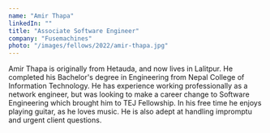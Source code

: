 ```yaml
---
name: "Amir Thapa"
linkedIn: ""
title: "Associate Software Engineer"
company: "Fusemachines"
photo: "/images/fellows/2022/amir-thapa.jpg"
---
```


Amir Thapa is originally from Hetauda, and now lives in Lalitpur. He completed his Bachelor's degree in Engineering from Nepal College of Information Technology. He has experience working professionally as a network engineer, but was looking to make a career change to Software Engineering which brought him to TEJ Fellowship. In his free time he enjoys playing guitar, as he loves music. He is also adept at handling impromptu and urgent client questions.
